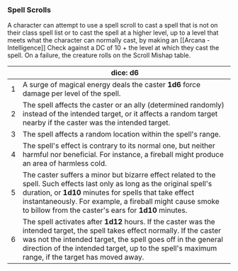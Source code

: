 ### Spell Scrolls
A character can attempt to use a spell scroll to cast a spell that is not on their class spell list or to cast the spell at a higher level, up to a level that meets what the character can normally cast, by making an [[Arcana - Intelligence]] Check against a DC of 10 + the level at which they cast the spell. On a failure, the creature rolls on the Scroll Mishap table.

|     | dice: d6                                                                                                                                                                                                                                                                                               |
| --- | ------------------------------------------------------------------------------------------------------------------------------------------------------------------------------------------------------------------------------------------------------------------------------------------------------ |
| 1   | A surge of magical energy deals the caster **1d6** force damage per level of the spell.                                                                                                                                                                                                                |
| 2   | The spell affects the caster or an ally (determined randomly) instead of the intended target, or it affects a random target nearby if the caster was the intended target.                                                                                                                              |
| 3   | The spell affects a random location within the spell's range.                                                                                                                                                                                                                                          |
| 4   | The spell's effect is contrary to its normal one, but neither harmful nor beneficial. For instance, a fireball might produce an area of harmless cold.                                                                                                                                                 |
| 5   | The caster suffers a minor but bizarre effect related to the spell. Such effects last only as long as the original spell's duration, or **1d10** minutes for spells that take effect instantaneously. For example, a fireball might cause smoke to billow from the caster's ears for **1d10** minutes. |
| 6   | The spell activates after **1d12** hours. If the caster was the intended target, the spell takes effect normally. If the caster was not the intended target, the spell goes off in the general direction of the intended target, up to the spell's maximum range, if the target has moved away.        |

